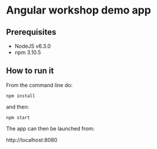# Angular workshop demo app

## Prerequisites

* NodeJS v6.3.0
* npm 3.10.5

## How to run it

From the command line do:

`npm install`

and then:

`npm start`

The app can then be launched from:

http://localhost:8080
